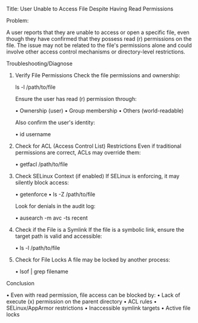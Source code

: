 Title: User Unable to Access File Despite Having Read Permissions

Problem:

A user reports that they are unable to access or open a specific file, even though they have confirmed that they possess read (r) permissions on the file. 
The issue may not be related to the file's permissions alone and could involve other access control mechanisms or directory-level restrictions.

Troubleshooting/Diagnose

1. Verify File Permissions
   Check the file permissions and ownership:

	 ls -l /path/to/file

   Ensure the user has read (r) permission through:

	• Ownership (user)
	• Group membership
	• Others (world-readable)

   Also confirm the user's identity:

	• id username
	
	
2. Check for ACL (Access Control List) Restrictions
   Even if traditional permissions are correct, ACLs may override them:

	• getfacl /path/to/file
	
3. Check SELinux Context (if enabled)
   If SELinux is enforcing, it may silently block access:

	• getenforce
	• ls -Z /path/to/file

	Look for denials in the audit log:

	• ausearch -m avc -ts recent
	
4. Check if the File is a Symlink
   If the file is a symbolic link, ensure the target path is valid and accessible:

	• ls -l /path/to/file
	
5. Check for File Locks
   A file may be locked by another process:

	• lsof | grep filename
	
	
Conclusion

• Even with read permission, file access can be blocked by:
• Lack of execute (x) permission on the parent directory
• ACL rules
• SELinux/AppArmor restrictions
• Inaccessible symlink targets
• Active file locks